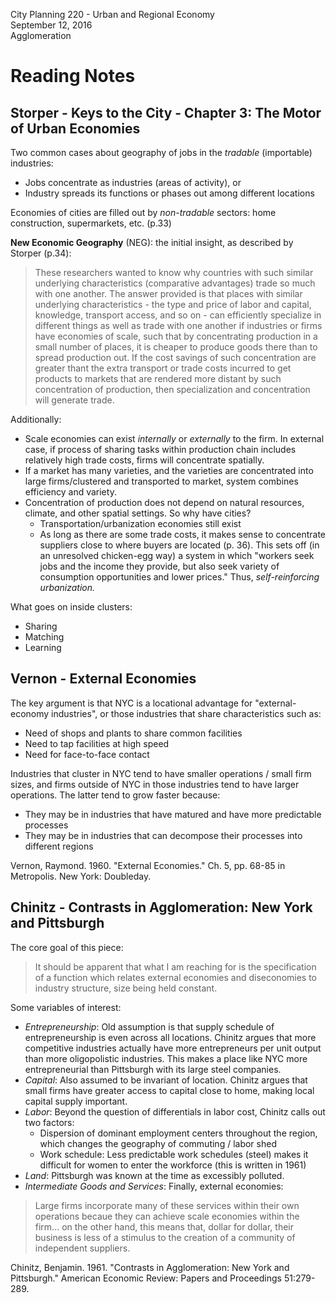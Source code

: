 City Planning 220 - Urban and Regional Economy  
September 12, 2016  
Agglomeration

# Reading Notes

## Storper - Keys to the City - Chapter 3: The Motor of Urban Economies

Two common cases about geography of jobs in the *tradable* (importable) industries:  
* Jobs concentrate as industries (areas of activity), or
* Industry spreads its functions or phases out among different locations

Economies of cities are filled out by *non-tradable* sectors: home construction, supermarkets, etc. (p.33)

**New Economic Geography** (NEG): the initial insight, as described by Storper (p.34):  

> These researchers wanted to know why countries with such similar underlying characteristics (comparative advantages) trade so much with one another. 
The answer provided is that places with similar underlying characteristics - the type and price of labor and capital, knowledge, transport access, and so on - 
can efficiently specialize in different things as well as trade with one another if industries or firms have economies of scale, 
such that by concentrating production in a small number of places, it is cheaper to produce goods there than to spread production out. 
If the cost savings of such concentration are greater thant the extra transport or trade costs incurred to get products to markets that are rendered more distant by 
such concentration of production, then specialization and concentration will generate trade.

Additionally:
* Scale economies can exist *internally* or *externally* to the firm. In external case, if process of sharing tasks within production chain includes 
relatively high trade costs, firms will concentrate spatially.
* If a market has many varieties, and the varieties are concentrated into large firms/clustered and transported to market, system combines efficiency and variety.
* Concentration of production does not depend on natural resources, climate, and other spatial settings. So why have cities?
    * Transportation/urbanization economies still exist
    * As long as there are some trade costs, it makes sense to concentrate suppliers close to where buyers are located (p. 36). This sets off (in an unresolved chicken-egg way)
    a system in which "workers seek jobs and the income they provide, but also seek variety of consumption opportunities and lower prices." Thus, *self-reinforcing urbanization.*

What goes on inside clusters:
* Sharing
* Matching
* Learning

## Vernon - External Economies

The key argument is that NYC is a locational advantage for "external-economy industries", or those industries that share characteristics such as:
* Need of shops and plants to share common facilities
* Need to tap facilities at high speed
* Need for face-to-face contact

Industries that cluster in NYC tend to have smaller operations / small firm sizes, and firms outside of NYC in those industries tend to have larger operations. 
The latter tend to grow faster because:
* They may be in industries that have matured and have more predictable processes
* They may be in industries that can decompose their processes into different regions  

Vernon, Raymond. 1960. "External Economies." Ch. 5, pp. 68-85 in Metropolis. New York: Doubleday. 

## Chinitz - Contrasts in Agglomeration: New York and Pittsburgh

The core goal of this piece:

> It should be apparent that what I am reaching for is the specification of a function which relates external economies and diseconomies to industry structure, size being held constant. 

Some variables of interest: 

* *Entrepreneurship*: Old assumption is that supply schedule of entrepreneurship is even across all locations. Chinitz argues that more competitive industries actually
 have more entrepreneurs per unit output than more oligopolistic industries. This makes a place like NYC more entrepreneurial than Pittsburgh with its large steel companies.  
* *Capital*:  Also assumed to be invariant of location. Chinitz argues that small firms have greater access to capital close to home, making local capital supply important.
* *Labor*: Beyond the question of differentials in labor cost, Chinitz calls out two factors:
    * Dispersion of dominant employment centers throughout the region, which changes the geography of commuting / labor shed
    * Work schedule: Less predictable work schedules (steel) makes it difficult for women to enter the workforce (this is written in 1961)
* *Land*: Pittsburgh was known at the time as excessibly polluted.
* *Intermediate Goods and Services*: Finally, external economies:

> Large firms incorporate many of these services within their own operations becaue they can achieve scale economies within the firm...
on the other hand, this means that, dollar for dollar, their business is less of a stimulus to the creation of a community of independent suppliers.  

Chinitz, Benjamin. 1961. "Contrasts in Agglomeration: New York and Pittsburgh." American Economic Review: Papers and Proceedings 51:279-289.